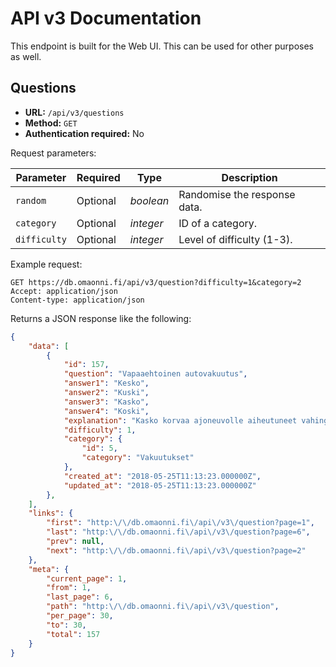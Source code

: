 # API v3 Documentation

This endpoint is built for the Web UI. This can be used for other purposes as 
well.

## Questions

* **URL:** `/api/v3/questions`
* **Method:** `GET`
* **Authentication required:** No

Request parameters:

| Parameter    | Required  | Type      | Description                  |
|--------------|-----------|-----------|------------------------------|
| `random`     | Optional  | *boolean* | Randomise the response data. |
| `category`   | Optional  | *integer* | ID of a category.            |
| `difficulty` | Optional  | *integer* | Level of difficulty (1-3).   |

Example request:
```http
GET https://db.omaonni.fi/api/v3/question?difficulty=1&category=2
Accept: application/json
Content-type: application/json
```

Returns a JSON response like the following:
```json
{
    "data": [
        {
            "id": 157,
            "question": "Vapaaehtoinen autovakuutus",
            "answer1": "Kesko",
            "answer2": "Kuski",
            "answer3": "Kasko",
            "answer4": "Koski",
            "explanation": "Kasko korvaa ajoneuvolle aiheutuneet vahingot.",
            "difficulty": 1,
            "category": {
                "id": 5,
                "category": "Vakuutukset"
            },
            "created_at": "2018-05-25T11:13:23.000000Z",
            "updated_at": "2018-05-25T11:13:23.000000Z"
        },
    ],
    "links": {
        "first": "http:\/\/db.omaonni.fi\/api\/v3\/question?page=1",
        "last": "http:\/\/db.omaonni.fi\/api\/v3\/question?page=6",
        "prev": null,
        "next": "http:\/\/db.omaonni.fi\/api\/v3\/question?page=2"
    },
    "meta": {
        "current_page": 1,
        "from": 1,
        "last_page": 6,
        "path": "http:\/\/db.omaonni.fi\/api\/v3\/question",
        "per_page": 30,
        "to": 30,
        "total": 157
    }
}
```  
